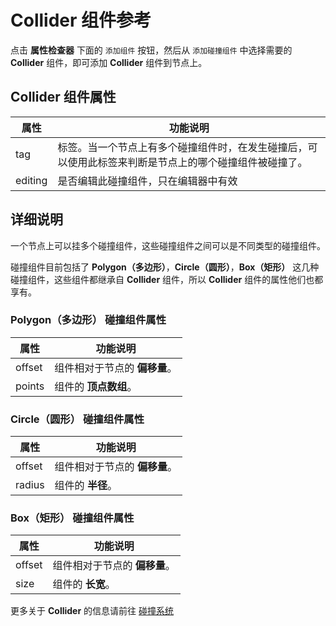 # Collider 组件参考

点击 **属性检查器** 下面的 `添加组件` 按钮，然后从 `添加碰撞组件` 中选择需要的 **Collider** 组件，即可添加 **Collider** 组件到节点上。


## Collider 组件属性

| 属性 |   功能说明
| -------------- | ----------- |
| tag | 标签。当一个节点上有多个碰撞组件时，在发生碰撞后，可以使用此标签来判断是节点上的哪个碰撞组件被碰撞了。
| editing | 是否编辑此碰撞组件，只在编辑器中有效

## 详细说明

一个节点上可以挂多个碰撞组件，这些碰撞组件之间可以是不同类型的碰撞组件。

碰撞组件目前包括了 **Polygon（多边形）**，**Circle（圆形）**，**Box（矩形）** 这几种碰撞组件，这些组件都继承自 **Collider** 组件，所以 **Collider** 组件的属性他们也都享有。

### Polygon（多边形） 碰撞组件属性

| 属性 |   功能说明
| -------------- | ----------- |
| offset | 组件相对于节点的 **偏移量**。
| points | 组件的 **顶点数组**。

### Circle（圆形） 碰撞组件属性

| 属性 |   功能说明
| -------------- | ----------- |
| offset | 组件相对于节点的 **偏移量**。
| radius | 组件的 **半径**。

### Box（矩形） 碰撞组件属性

| 属性 |   功能说明
| -------------- | ----------- |
| offset | 组件相对于节点的 **偏移量**。
| size | 组件的 **长宽**。


更多关于 **Collider** 的信息请前往 [碰撞系统](../physics/index.md)
